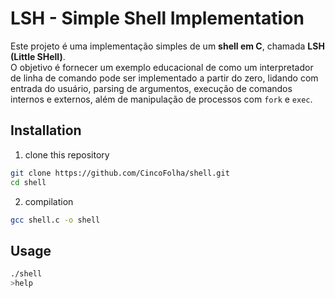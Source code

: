 # LSH - Simple Shell Implementation

Este projeto é uma implementação simples de um **shell em C**, chamada **LSH (Little SHell)**.  
O objetivo é fornecer um exemplo educacional de como um interpretador de linha de comando pode ser implementado a partir do zero, lidando com entrada do usuário, parsing de argumentos, execução de comandos internos e externos, além de manipulação de processos com `fork` e `exec`.


## Installation

1. clone this repository
```bash
git clone https://github.com/CincoFolha/shell.git
cd shell
```
2. compilation
```bash
gcc shell.c -o shell
```
## Usage

```bash
./shell
>help
```
